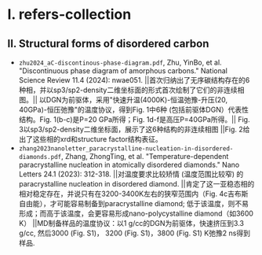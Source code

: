# I. refers-collection
## II. Structural forms of disordered carbon
- `zhu2024_aC-discontinous-phase-diagram.pdf`, Zhu, YinBo, et al. "Discontinuous phase diagram of amorphous carbons." National Science Review 11.4 (2024): nwae051. ||首次归纳出了无序碳结构存在的6种相，并以sp3/sp2-density二维坐标面的形式首次绘制了它们的非连续相图。|| 以DGN为前驱体，采用"快速升温(4000K)-恒温弛豫-升压(20, 40GPa)-恒压弛豫"的温度协议，得到Fig. 1中6种 (包括前驱体DGN）代表性结构。Fig. 1(b-c)是P=20 GPa所得；Fig. 1d-f是高压P=40GPa所得。|| Fig. 3以sp3/sp2-density二维坐标面，展示了这6种结构的非连续相图 ||Fig. 2给出了这些相的xrd和structure factor结构表征。
- `zhang2023nanoletter_paracrystalline-nucleation-in-disordered-diamonds.pdf`, Zhang, ZhongTing, et al. "Temperature-dependent paracrystalline nucleation in atomically disordered diamonds." Nano Letters 24.1 (2023): 312-318.  ||对温度要求比较矫情 (温度范围比较窄) 的paracrystalline nucleation in disordered diamond. ||肯定了这一亚稳态相的相对稳定存在，并说只有在3200-3400K左右的狭窄范围内（Fig. 4c吉布斯自由能），才可能容易制备到paracrystalline diamond; 低于该温度，则不易形成；而高于该温度，会更容易形成nano-polycystalline diamond（如3600 K） ||MD制备样品的温度协议：以1 g/cc的DGN为前驱体，快速挤压到3.3 g/cc, 然后3000 (Fig. S1)， 3200 (Fig. S1)，3800 (Fig. S1) K弛豫2 ns得到样品.
